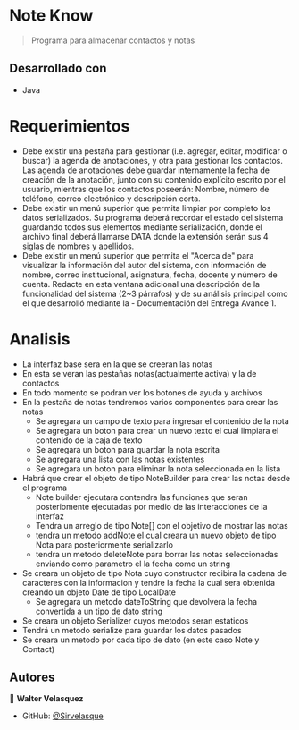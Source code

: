 # Note Know

> Programa para almacenar contactos y notas


## Desarrollado con

- Java

# Requerimientos
- Debe existir una pestaña para gestionar (i.e. agregar, editar, modificar o buscar) la agenda de anotaciones, y otra para gestionar los contactos. Las agenda de anotaciones debe guardar internamente la fecha de creación de la anotación, junto con su contenido explícito escrito por el usuario, mientras que los contactos poseerán: Nombre, número de teléfono, correo electrónico y descripción corta. 
- Debe existir un menú superior que permita limpiar por completo los datos serializados. Su programa deberá recordar el estado del sistema guardando todos sus elementos mediante serialización, donde el archivo final deberá llamarse DATA donde la extensión serán sus 4 siglas de nombres y apellidos. 
- Debe existir un menú superior que permita el "Acerca de" para visualizar la información del autor del sistema, con información de nombre, correo institucional, asignatura, fecha, docente y número de cuenta. Redacte en esta ventana adicional una descripción de la funcionalidad del sistema (2~3 párrafos) y de su análisis principal como el que desarrolló mediante la - Documentación del Entrega Avance 1. 

# Analisis
- La interfaz base sera en la que se creeran las notas
- En esta se veran las pestañas notas(actualmente activa) y la de contactos
- En todo momento se podran ver los botones de ayuda y archivos
- En la pestaña de notas tendremos varios componentes para crear las notas
  - Se agregara un campo de texto para ingresar el contenido de la nota
  - Se agregara un boton para crear un nuevo texto el cual limpiara el contenido de la caja de texto
  - Se agregara un boton para guardar la nota escrita
  - Se agregara una lista con las notas existentes
  - Se agregara un boton para eliminar la nota seleccionada en la lista
- Habrá que crear el objeto de tipo NoteBuilder para crear las notas desde el programa
  - Note builder ejecutara contendra las funciones que seran posteriomente ejecutadas por medio de las interacciones de la interfaz
  - Tendra un arreglo de tipo Note[] con el objetivo de mostrar las notas
  - tendra un metodo addNote el cual creara un nuevo objeto de tipo Nota para posteriormente serializarlo
  - tendra un metodo deleteNote para borrar las notas seleccionadas enviando como parametro el la fecha como un string
- Se creara un objeto de tipo Nota cuyo constructor recibira la cadena de caracteres con la informacion y tendre la fecha la cual sera obtenida creando un objeto Date de tipo LocalDate
  - Se agregara un metodo dateToString que devolvera la fecha convertida a un tipo de dato string
- Se creara un objeto Serializer cuyos metodos seran estaticos
 - Tendrá un metodo serialize para guardar los datos pasados
 - Se creara un metodo por cada tipo de dato (en este caso Note y Contact)


## Autores

👤 **Walter Velasquez**

- GitHub: [@Sirvelasque](https://github.com/Sirvelasque)

